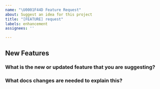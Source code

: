 ```yaml
---
name: "\U0001F44D Feature Request"
about: Suggest an idea for this project
title: "[FEATURE] request"
labels: enhancement
assignees: ''

---
```


<!--
Thank you for contributing to open source!

Do you need some help?
======================

The issue tracker is meant for bug reports only. This isn't the best place for support or usage questions. Questions here don't have as much visibility as they do elsewhere. Before you ask a question, here are some resources to get help first:

- Read the docs: https://lego-build.github.io
- Ask in Discussions: ....

Have a feature request?
=======================
Remove the template from below and provide thoughtful commentary *and code samples* on what this
feature means for your project. What will it allow you to do that you can't do today? How will it
make current work-arounds straightforward? What potential bugs and edge cases does it help to
avoid? etc.

-->

## New Features

### What is the new or updated feature that you are suggesting?

### What docs changes are needed to explain this?
